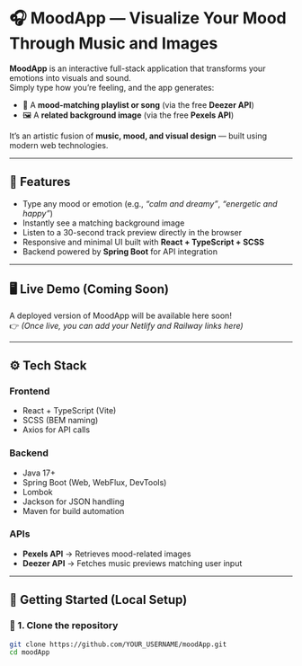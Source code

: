 # 🎧 MoodApp — Visualize Your Mood Through Music and Images

**MoodApp** is an interactive full-stack application that transforms your emotions into visuals and sound.  
Simply type how you’re feeling, and the app generates:

- 🎵 A **mood-matching playlist or song** (via the free **Deezer API**)
- 🖼️ A **related background image** (via the free **Pexels API**)

It’s an artistic fusion of **music, mood, and visual design** — built using modern web technologies.

---

## 🌟 Features

- Type any mood or emotion (e.g., *“calm and dreamy”*, *“energetic and happy”*)
- Instantly see a matching background image
- Listen to a 30-second track preview directly in the browser
- Responsive and minimal UI built with **React + TypeScript + SCSS**
- Backend powered by **Spring Boot** for API integration

---

## 🖥️ Live Demo (Coming Soon)

A deployed version of MoodApp will be available here soon!  
👉 *(Once live, you can add your Netlify and Railway links here)*

---

## ⚙️ Tech Stack

### Frontend
- React + TypeScript (Vite)
- SCSS (BEM naming)
- Axios for API calls

### Backend
- Java 17+
- Spring Boot (Web, WebFlux, DevTools)
- Lombok
- Jackson for JSON handling
- Maven for build automation

### APIs
- **Pexels API** → Retrieves mood-related images
- **Deezer API** → Fetches music previews matching user input

---

## 🚀 Getting Started (Local Setup)

### 🧱 1. Clone the repository
```bash
git clone https://github.com/YOUR_USERNAME/moodApp.git
cd moodApp
